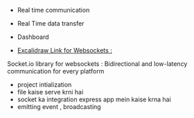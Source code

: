 - Real time communication
- Real Time data transfer
- Dashboard

- [Excalidraw Link for Websockets :](https://excalidraw.com/#json=DCUAkaBNPOSR2fVlfWcoP,UoiH-LtZqGKJPw3xXL-xmQ)


Socket.io library for websockets : Bidirectional and low-latency communication for every platform


- project intialization 
- file kaise serve krni hai 
- socket ka integration express app mein kaise krna hai 
- emitting event , broadcasting 

